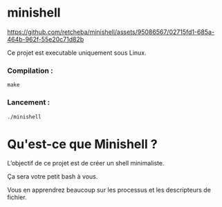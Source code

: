 # minishell

https://github.com/retcheba/minishell/assets/95086567/02715fd1-685a-464b-962f-55e20c71d82b

Ce projet est executable uniquement sous Linux.

### Compilation :
  ```
make
  ```

### Lancement :
  ```
./minishell
  ```

# Qu'est-ce que Minishell ?
L’objectif de ce projet est de créer un shell minimaliste.

Ça sera votre petit bash à vous.

Vous en apprendrez beaucoup sur les processus et les descripteurs de fichier.
